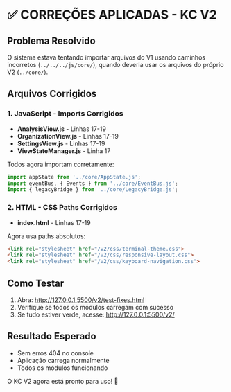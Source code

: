 # ✅ CORREÇÕES APLICADAS - KC V2

## Problema Resolvido
O sistema estava tentando importar arquivos do V1 usando caminhos incorretos (`../../../js/core/`), quando deveria usar os arquivos do próprio V2 (`../core/`).

## Arquivos Corrigidos

### 1. JavaScript - Imports Corrigidos
- **AnalysisView.js** - Linhas 17-19
- **OrganizationView.js** - Linhas 17-19
- **SettingsView.js** - Linhas 17-19
- **ViewStateManager.js** - Linha 17

Todos agora importam corretamente:
```javascript
import appState from '../core/AppState.js';
import eventBus, { Events } from '../core/EventBus.js';
import { legacyBridge } from '../core/LegacyBridge.js';
```

### 2. HTML - CSS Paths Corrigidos
- **index.html** - Linhas 17-19

Agora usa paths absolutos:
```html
<link rel="stylesheet" href="/v2/css/terminal-theme.css">
<link rel="stylesheet" href="/v2/css/responsive-layout.css">
<link rel="stylesheet" href="/v2/css/keyboard-navigation.css">
```

## Como Testar
1. Abra: http://127.0.0.1:5500/v2/test-fixes.html
2. Verifique se todos os módulos carregam com sucesso
3. Se tudo estiver verde, acesse: http://127.0.0.1:5500/v2/

## Resultado Esperado
- Sem erros 404 no console
- Aplicação carrega normalmente
- Todos os módulos funcionando

O KC V2 agora está pronto para uso! 🚀